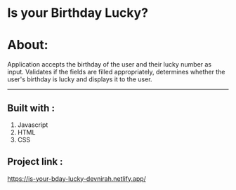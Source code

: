 # Is your Birthday Lucky?

# About:
Application accepts the birthday of the user and their lucky number as input. Validates if the fields are filled appropriately, determines whether the user's birthday is lucky and displays it to the user. 
****
## Built with :

1. Javascript
2. HTML
3. CSS

## Project link :
https://is-your-bday-lucky-devnirah.netlify.app/




